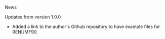 News

Updates from version 1.0.0

- Added a link to the author's Github repository to have example files for RENUMF90.
